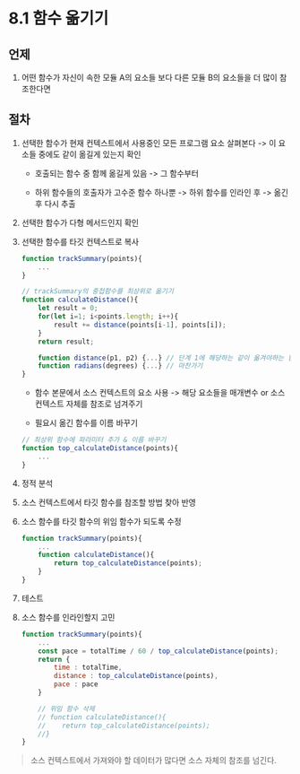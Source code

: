 # 8.1 함수 옮기기

## 언제

1. 어떤 함수가 자신이 속한 모듈 A의 요소들 보다 다른 모듈 B의 요소들을 더 많이 참조한다면

## 절차

1. 선택한 함수가 현재 컨텍스트에서 사용중인 모든 프로그램 요소 살펴본다 -> 이 요소들 중에도 같이 옮길게 있는지 확인

    - 호출되는 함수 중 함께 옮길게 있음 -> 그 함수부터

    - 하위 함수들의 호출자가 고수준 함수 하나뿐 -> 하위 함수를 인라인 후 -> 옮긴 후 다시 추출

2. 선택한 함수가 다형 메서드인지 확인

3. 선택한 함수를 타깃 컨텍스트로 복사

    ```javascript
    function trackSummary(points){
        ...
    }

    // trackSummary의 중첩함수를 최상위로 옮기기
    function calculateDistance(){
        let result = 0;
        for(let i=1; i<points.length; i++){
            result += distance(points[i-1], points[i]);
        }
        return result;

        function distance(p1, p2) {...} // 단계 1에 해당하는 같이 옮겨야하는 함수 -> 여기서는 중첩함수로 함께 옮김
        function radians(degrees) {...} // 마찬가기
    }
    ```

    - 함수 본문에서 소스 컨텍스트의 요소 사용 -> 해당 요소들을 매개변수 or 소스 컨텍스트 자체를 참조로 넘겨주기

    - 필요시 옮긴 함수를 이름 바꾸기

    ```javascript
    // 최상위 함수에 파라미터 추가 & 이름 바꾸기
    function top_calculateDistance(points){
        ...
    }
    ```

4. 정적 분석

5. 소스 컨텍스트에서 타깃 함수를 참조할 방법 찾아 반영

6. 소스 함수를 타깃 함수의 위임 함수가 되도록 수정

    ```javascript
    function trackSummary(points){
        ...
        function calculateDistance(){
            return top_calculateDistance(points);
        }
    }
    ```

7. 테스트

8. 소스 함수를 인라인할지 고민

    ```javascript
    function trackSummary(points){
        ...
        const pace = totalTime / 60 / top_calculateDistance(points);
        return {
            time : totalTime,
            distance : top_calculateDistance(points),
            pace : pace
        }

        // 위임 함수 삭제
        // function calculateDistance(){
        //    return top_calculateDistance(points);
        //}
    }
    ```

> 소스 컨텍스트에서 가져와야 할 데이터가 많다면
> 소스 자체의 참조를 넘긴다.
